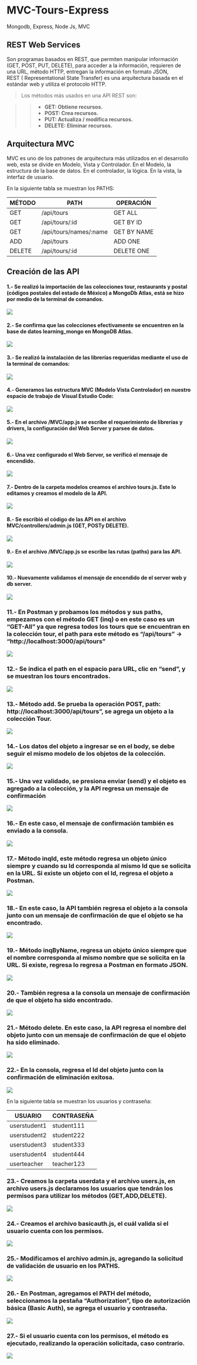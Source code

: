 # MVC-Tours-Express
Mongodb, Express, Node Js, MVC

## REST Web Services 
Son programas basados en REST, que permiten manipular información (GET, POST, PUT, DELETE), para acceder a la información, requieren de una URL, método HTTP, entregan la información en formato JSON,  
REST ( Representational State Transfer) es una arquitectura basada en el estándar web y utiliza el protocolo HTTP.

> Los métodos más usados en una API REST son:

>> - __GET: Obtiene recursos.__
>> - __POST: Crea recursos.__
>> - __PUT: Actualiza / modifica recursos.__
>> - __DELETE: Eliminar recursos.__

## Arquitectura MVC
MVC es uno de los patrones de arquitectura más utilizados en el desarrollo web, esta se divide en  Modelo, Vista y Controlador. En el Modelo, la estructura de la base de datos. En el controlador, la lógica. En la vista, la interfaz de usuario.

En la siguiente tabla se muestran los PATHS:

| MÉTODO  | PATH |  OPERACIÓN  |
| ------------- | ------------- | ------------- |
| GET  | /api/tours |  GET ALL  |
| GET  | /api/tours/:id | GET BY ID  |
| GET  | /api/tours/names/:name | GET BY NAME  |
| ADD  |  /api/tours |  ADD ONE  |
| DELETE  |  /api/tours/:id |  DELETE ONE  |


## Creación de las API
#### 1.- Se realizó la importación de las colecciones tour, restaurants y postal (códigos postales del estado de México) a MongoDb Atlas, está se hizo por medio de la terminal de comandos.
![](Images/Imagen1.jpg)

#### 2.- Se confirma que las colecciones efectivamente se encuentren en la base de datos learning_mongo en MongoDB Atlas.
![](Images/Imagen2.png)

#### 3.- Se realizó la instalación de las librerías requeridas mediante el uso de la terminal de comandos: 
![](Images/Imagen3.png)

#### 4.- Generamos las estructura MVC (Modelo Vista Controlador) en nuestro espacio de trabajo de Visual Estudio Code:
![](Images/Imagen4.png)

#### 5.- En el archivo /MVC/app.js se escribe el requerimiento de librerías y drivers, la configuración del Web Server y parsee de datos.
![](Images/Imagen5.png)

#### 6.- Una vez configurado el Web Server, se verificó el mensaje de encendido.
![](Images/Imagen6.png)

#### 7.- Dentro de la carpeta modelos creamos el archivo tours.js. Este lo editamos y creamos el modelo de la API.
![](Images/Imagen7.png)

#### 8.- Se escribió el código de las API en el archivo MVC/controllers/admin.js (GET, POSTy DELETE).
![](Images/Imagen8.png)

#### 9.- En el archivo /MVC/app.js se escribe las rutas (paths) para las API.
![](Images/Imagen9.png)

#### 10.- Nuevamente validamos el mensaje de encendido de el server web y db server.
![](Images/Imagen10.png)

### 11.- En Postman y probamos los métodos y sus paths, empezamos con el método GET (inq) o en este caso es un “GET-All” ya que regresa todos los tours que se encuentran en la colección tour, el path para este método es “/api/tours” -> “http://localhost:3000/api/tours”
![](Images/Imagen11.png)

### 12.- Se indica el path en el espacio para URL, clic en “send”, y se muestran los tours encontrados.
![](Images/Imagen12.png)

### 13.- Método add. Se prueba la operación POST, path: http://localhost:3000/api/tours”, se agrega un objeto a la  colección Tour.
![](Images/Imagen13.png)

### 14.- Los datos del objeto a ingresar se en el body, se debe seguir el mismo modelo de los objetos de la colección. 
![](Images/Imagen14.png)

### 15.- Una vez validado, se presiona enviar (send) y el objeto es agregado a la colección, y la API regresa un mensaje de confirmación
![](Images/Imagen15.png)

### 16.- En este caso, el mensaje de confirmación también es enviado a la consola.
![](Images/Imagen16.png)

### 17.- Método inqId, este método regresa un objeto único siempre y cuando su Id corresponda al mismo Id que se solicita en la URL. Si existe un objeto con el Id, regresa el objeto a Postman.
![](Images/Imagen17.png)

### 18.- En este caso, la API también regresa el objeto a la consola junto con un mensaje de confirmación de que el objeto se ha encontrado.
![](Images/Imagen18.png)

### 19.- Método inqByName, regresa un objeto único siempre que el nombre corresponda al mismo nombre que se solicita en la URL. Si existe, regresa lo regresa a Postman en formato JSON.
![](Images/Imagen19.png)

### 20.- También regresa a la consola un mensaje de confirmación de que el objeto ha sido encontrado. 
![](Images/Imagen20.png)

### 21.- Método delete. En este caso, la API regresa el nombre del objeto junto con un mensaje de confirmación de que el objeto ha sido eliminado.
![](Images/Imagen21.png)

### 22.- En la consola, regresa el Id del objeto junto con la confirmación de eliminación exitosa.
![](Images/Imagen22.png)

En la siguiente tabla se muestran los usuarios y contraseña:

| USUARIO  | CONTRASEÑA |
| ------------- | ------------- |
| userstudent1  | student111 |
| userstudent2  | student222 |
| userstudent3  | student333 |
| userstudent4  | student444 |
| userteacher  |  teacher123 |

### 23.- Creamos la carpeta userdata y el archivo users.js, en archivo users.js declaramos los usuarios que tendrán los permisos para utilizar los métodos (GET,ADD,DELETE).
![](Images/Imagen23.png)

### 24.- Creamos el archivo basicauth.js, el cuál valida si el usuario cuenta con los permisos.
![](Images/Imagen24.png)

### 25.- Modificamos el archivo admin.js, agregando la solicitud de validación de usuario en los PATHS.
![](Images/Imagen25.png)

### 26.- En Postman, agregamos el PATH del método, seleccionamos la pestaña “Authorization”, tipo de autorización básica (Basic Auth), se agrega el usuario y contraseña.
![](Images/Imagen26.png)

### 27.- Si el usuario cuenta con los permisos, el método es ejecutado, realizando la operación solicitada, caso contrario.
![](Images/Imagen27.png)
